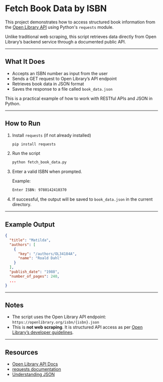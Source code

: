 # Fetch Book Data by ISBN

This project demonstrates how to access structured book information from the [Open Library API](https://openlibrary.org/developers/api) using Python's `requests` module.

Unlike traditional web scraping, this script retrieves data directly from Open Library’s backend service through a documented public API.

---

## What It Does

- Accepts an ISBN number as input from the user
- Sends a GET request to Open Library’s API endpoint
- Retrieves book data in JSON format
- Saves the response to a file called `book_data.json`

This is a practical example of how to work with RESTful APIs and JSON in Python.

---

## How to Run

1. Install `requests` (if not already installed)

   ```bash
   pip install requests
   ```

2. Run the script

   ```bash
   python fetch_book_data.py
   ```

3. Enter a valid ISBN when prompted.

   Example:

   ```bash
   Enter ISBN: 9780142410370
   ```

4. If successful, the output will be saved to `book_data.json` in the current directory.

---

## Example Output

```json
{
  "title": "Matilda",
  "authors": [
    {
      "key": "/authors/OL34184A",
      "name": "Roald Dahl"
    }
  ],
  "publish_date": "1988",
  "number_of_pages": 240,
  ...
}
```

---

## Notes

- The script uses the Open Library API endpoint:
  `https://openlibrary.org/isbn/{isbn}.json`
- This is **not web scraping**. It is structured API access as per [Open Library’s developer guidelines](https://openlibrary.org/developers/api).

---

## Resources

- [Open Library API Docs](https://openlibrary.org/developers/api)
- [requests documentation](https://docs.python-requests.org/en/latest/)
- [Understanding JSON](https://www.w3schools.com/js/js_json_intro.asp)
